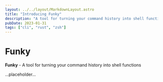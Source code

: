 ```yaml
---
layout: ../../layout/MarkdownLayout.astro
title: "Introducing Funky"
description: "A tool for turning your command history into shell functions."
pubDate: 2023-01-31
tags: ["cli", "rust", "zsh"]
---
```


# Funky

**Funky** - A tool for turning your command history into shell functions

...placeholder...
